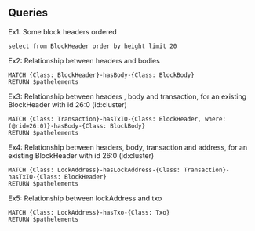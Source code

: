 ## Queries

Ex1: Some block headers ordered
```roomsql
select from BlockHeader order by height limit 20
```

Ex2: Relationship between headers and bodies
```roomsql
MATCH {Class: BlockHeader}-hasBody-{Class: BlockBody}
RETURN $pathelements
```

Ex3: Relationship between headers , body and transaction, for an existing BlockHeader with id 26:0 (id:cluster)

```roomsql
MATCH {Class: Transaction}-hasTxIO-{Class: BlockHeader, where: (@rid=26:0)}-hasBody-{Class: BlockBody}
RETURN $pathelements
```

Ex4: Relationship between headers, body, transaction and address, for an existing BlockHeader with id 26:0 (id:cluster)

```roomsql
MATCH {Class: LockAddress}-hasLockAddress-{Class: Transaction}-hasTxIO-{Class: BlockHeader}
RETURN $pathelements
```

Ex5: Relationship between lockAddress and txo
```roomsql
MATCH {Class: LockAddress}-hasTxo-{Class: Txo}
RETURN $pathelements
```
